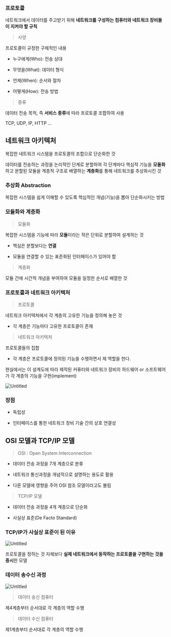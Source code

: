 ### 프로토콜

네트워크에서 데이터를 주고받기 위해 **네트워크를 구성하는 컴퓨터와 네트워크 장비들이 지켜야 할 규칙**

> 사양

프로토콜이 규정한 구체적인 내용

- 누구에게(Who): 전송 상대

- 무엇을(What): 데이터 형식

- 언제(When): 순서와 절차

- 어떻게(How): 전송 방법

> 종류

데이터 전송 목적, 즉 **서비스 종류**에 따라 프로토콜 조합하여 사용

TCP, UDP, IP, HTTP …


## 네트워크 아키텍처

복잡한 네트워크 시스템을 프로토콜의 조합으로 단순화한 것

데이터를 전송하는 과정을 논리적인 단계로 분할하여 각 단계마다 핵심적 기능을 **모둘화**하고 분할된 모듈을 계층적 구조로 배열하는 **계층화**를 통해 네트워크를 추상화시킨 것

### 추상화 Abstraction

복잡한 시스템을 쉽게 이해할 수 있도록 핵심적인 개념(기능)을 뽑아 단순화시키는 방법

### 모듈화와 계층화

> 모듈화

복잡한 시스템을 기능에 따라 **모듈**이라는 작은 단위로 분할하여 설계하는 것

- 핵심은 분할보다는 **연결**

- 모듈을 연결할 수 있는 표준화된 인터페이스가 있어야 함

> 계층화

모듈 간에 시간적 개념을 부여하여 모듈을 일정한 순서로 배열한 것

### 프로토콜과 네트워크 아키텍처

> 프로토콜

네트워크 아키텍처에서 각 계층의 고유한 기능을 정의해 놓은 것

- 각 계층은 기능마다 고유한 프로토콜이 존재

> 네트워크 아키텍처

프로토콜들의 집합

- 각 계층은 프로토콜에 정의된 기능을 수행하면서 제 역할을 한다.

현실에서는 이 설계도에 따라 제작된 커퓨터와 네트워크 장비의 하드웨어 or 소프트웨어가 각 계층의 기능을 구현(implement)

![Untitled](https://img1.daumcdn.net/thumb/R1280x0/?scode=mtistory2&fname=https%3A%2F%2Fblog.kakaocdn.net%2Fdn%2FMWf4b%2FbtqMcuU7tqE%2Fh9aq0anMBbLcH4tetWl8Q1%2Fimg.png)

### 장점

- 독립성

- 인터페이스를 통한 네트워크 장비 기술 간의 상호 연결성


## OSI 모델과 TCP/IP 모델

> OSI : Open System Interconnection

- 데이터 전송 과정을 7개 계층으로 분류

- 네트워크 통신과정을 개념적으로 설명하는 용도로 활용

- 다른 모델에 영향을 주어 OSI 참조 모델이라고도 불림

> TCP/IP 모델

- 데이터 전송 과정을 4개 계층으로 단순화

- 사실상 표준(De Facto Standard)

### TCP/IP가 사실상 표준이 된 이유

![Untitled](https://img1.daumcdn.net/thumb/R1280x0/?scode=mtistory2&fname=https%3A%2F%2Fblog.kakaocdn.net%2Fdn%2FcnMZww%2FbtqJXU99OPe%2Foym0HqaPNQHAW94LgDOShK%2Fimg.png)

프로토콜을 정하는 것 자체보다 **실제 네트워크에서 동작하는 프로토콜을 구현하는 것을 중시**한 모델

### 데이터 송수신 과정

![Untitled](https://img1.daumcdn.net/thumb/R1280x0/?scode=mtistory2&fname=https%3A%2F%2Fblog.kakaocdn.net%2Fdn%2Fxo5CB%2FbtqMfis8QVh%2FI8y20795Hx96oYqCOKKSjK%2Fimg.png)

> 데이터 송신 컴퓨터

제4계층부터 순서대로 각 계층의 역할 수행

> 데이터 수신 컴퓨터

제1계층부터 순서대로 각 계층의 역할 수행
